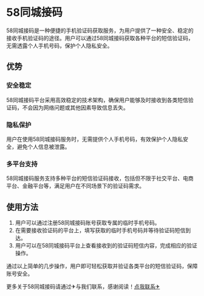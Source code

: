 # 58同城接码

58同城接码是一种便捷的手机验证码获取服务，为用户提供了一种安全、稳定的接收手机验证码的途径。用户可以通过58同城接码获取各种平台的短信验证码，无需透露个人手机号码，保护个人隐私安全。

## 优势

### 安全稳定
58同城接码平台采用高效稳定的技术架构，确保用户能够及时接收到各类短信验证码，不会因为网络问题或其他因素导致信息丢失。

### 隐私保护
用户在使用58同城接码服务时，无需提供个人手机号码，有效保护个人隐私安全，避免个人信息被泄露。

### 多平台支持
58同城接码服务支持多种平台的短信验证码接收，包括但不限于社交平台、电商平台、金融平台等，满足用户在不同场景下的验证码需求。

## 使用方法

1. 用户可以通过注册58同城接码账号获取专属的临时手机号码。
2. 在需要接收验证码的平台上，填写获取的临时手机号码并等待验证码短信到达。
3. 用户可以在58同城接码平台上查看接收到的验证码短信内容，完成相应的验证操作。

通过以上简单的几步操作，用户即可轻松获取并验证各类平台的短信验证码，保障账号安全。

更多关于58同城接码请通过✈与我们联系，感谢阅读！[点我联系✈](https://www.k02.cc)